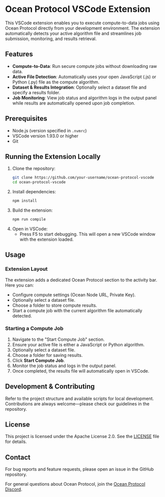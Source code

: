 # Ocean Protocol VSCode Extension

This VSCode extension enables you to execute compute-to-data jobs using Ocean Protocol directly from your development environment. The extension automatically detects your active algorithm file and streamlines job submission, monitoring, and results retrieval.

## Features

- **Compute-to-Data**: Run secure compute jobs without downloading raw data.
- **Active File Detection**: Automatically uses your open JavaScript (.js) or Python (.py) file as the compute algorithm.
- **Dataset & Results Integration**: Optionally select a dataset file and specify a results folder.
- **Job Monitoring**: View job status and algorithm logs in the output panel while results are automatically opened upon job completion.

## Prerequisites

- Node.js (version specified in `.nvmrc`)
- VSCode version 1.93.0 or higher
- Git

## Running the Extension Locally

1. Clone the repository:
   ```bash
   git clone https://github.com/your-username/ocean-protocol-vscode
   cd ocean-protocol-vscode
   ```
2. Install dependencies:
   ```bash
   npm install
   ```
3. Build the extension:
   ```bash
   npm run compile
   ```
4. Open in VSCode:
   - Press F5 to start debugging. This will open a new VSCode window with the extension loaded.

## Usage

### Extension Layout

The extension adds a dedicated Ocean Protocol section to the activity bar. Here you can:

- Configure compute settings (Ocean Node URL, Private Key).
- Optionally select a dataset file.
- Choose a folder to store compute results.
- Start a compute job with the current algorithm file automatically detected.

### Starting a Compute Job

1. Navigate to the "Start Compute Job" section.
2. Ensure your active file is either a JavaScript or Python algorithm.
3. Optionally select a dataset file.
4. Choose a folder for saving results.
5. Click **Start Compute Job**.
6. Monitor the job status and logs in the output panel.
7. Once completed, the results file will automatically open in VSCode.

## Development & Contributing

Refer to the project structure and available scripts for local development. Contributions are always welcome—please check our guidelines in the repository.

## License

This project is licensed under the Apache License 2.0. See the [LICENSE](LICENSE) file for details.

## Contact

For bug reports and feature requests, please open an issue in the GitHub repository.

For general questions about Ocean Protocol, join the [Ocean Protocol Discord](https://discord.gg/TnXjkR5).
